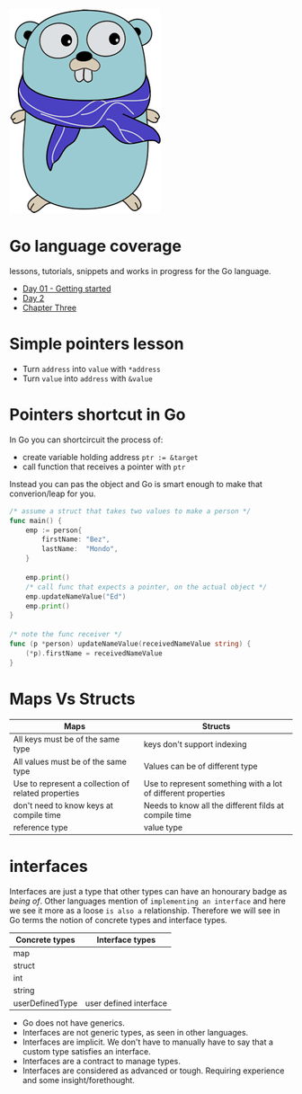 ![](https://github.com/irisida/golang/blob/master/assets/freegopher.png)

# Go language coverage

lessons, tutorials, snippets and works in progress for the Go language.

- [Day 01 - Getting started](https://github.com/irisida/golang/tree/master/language_lessons/day01_gettingStarted)
- [Day 2](https://github.com/irisida/golang/tree/master/language_lessons/chapter02_typesAndDatatypes)
- [Chapter Three]()

# Simple pointers lesson

- Turn `address` into `value` with `*address`
- Turn `value` into `address` with `&value`

# Pointers shortcut in Go

In Go you can shortcircuit the process of:

- create variable holding address `ptr := &target`
- call function that receives a pointer with `ptr`

Instead you can pas the object and Go is smart enough to make that converion/leap for you.

```go
/* assume a struct that takes two values to make a person */
func main() {
	emp := person{
		firstName: "Bez",
		lastName:  "Mondo",
	}

    emp.print()
    /* call func that expects a pointer, on the actual object */
	emp.updateNameValue("Ed")
	emp.print()
}

/* note the func receiver */
func (p *person) updateNameValue(receivedNameValue string) {
	(*p).firstName = receivedNameValue
}
```

# Maps Vs Structs

| Maps                                                | Structs                                                       |
| --------------------------------------------------- | ------------------------------------------------------------- |
| All keys must be of the same type                   | keys don't support indexing                                   |
| All values must be of the same type                 | Values can be of different type                               |
| Use to represent a collection of related properties | Use to represent something with a lot of different properties |
| don't need to know keys at compile time             | Needs to know all the different filds at compile time         |
| reference type                                      | value type                                                    |

# interfaces

Interfaces are just a type that other types can have an honourary badge as _being of_. Other languages mention of `implementing an interface` and here we see it more as a loose `is also a` relationship. Therefore we will see in Go terms the notion of concrete types and interface types.

| Concrete types  | Interface types        |
| --------------- | ---------------------- |
| map             |                        |
| struct          |                        |
| int             |                        |
| string          |                        |
| userDefinedType | user defined interface |

- Go does not have generics.
- Interfaces are not generic types, as seen in other languages.
- Interfaces are implicit. We don't have to manually have to say that a custom type satisfies an interface.
- Interfaces are a contract to manage types.
- Interfaces are considered as advanced or tough. Requiring experience and some insight/forethought.
